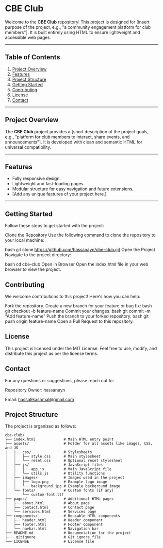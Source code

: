 # CBE Club

Welcome to the **CBE Club** repository! This project is designed for [insert purpose of the project, e.g., "a community engagement platform for club members"]. It is built entirely using HTML to ensure lightweight and accessible web pages.

---

## Table of Contents

1. [Project Overview](#project-overview)
2. [Features](#features)
3. [Project Structure](#project-structure)
4. [Getting Started](#getting-started)
5. [Contributing](#contributing)
6. [License](#license)
7. [Contact](#contact)

---

## Project Overview

The **CBE Club** project provides a [short description of the project goals, e.g., "platform for club members to interact, share events, and announcements"]. It is developed with clean and semantic HTML for universal compatibility.

---

## Features

- Fully responsive design.
- Lightweight and fast-loading pages.
- Modular structure for easy navigation and future extensions.
- [Add any unique features of your project here.]

---
## Getting Started
Follow these steps to get started with the project:

Clone the Repository
Use the following command to clone the repository to your local machine:

bash
git clone https://github.com/hassanayn/cbe-club.git
Open the Project
Navigate to the project directory:

bash
cd cbe-club
Open in Browser
Open the index.html file in your web browser to view the project.

## Contributing
We welcome contributions to this project! Here's how you can help:

Fork the repository.
Create a new branch for your feature or bug fix:
bash
git checkout -b feature-name
Commit your changes:
bash
git commit -m "Add feature-name"
Push the branch to your forked repository:
bash
git push origin feature-name
Open a Pull Request to this repository.
## License
This project is licensed under the MIT License. Feel free to use, modify, and distribute this project as per the license terms.

## Contact
For any questions or suggestions, please reach out to:

Repository Owner: hassanayn

Email: hassa9kashmal@gmail.com

## Project Structure

The project is organized as follows:

```plaintext
cbe-club/
├── index.html             # Main HTML entry point
├── assets/                # Folder for all assets like images, CSS, and JS
│   ├── css/               # Stylesheets
│   │   ├── style.css      # Main stylesheet
│   │   └── reset.css      # Optional reset stylesheet
│   ├── js/                # JavaScript files
│   │   ├── app.js         # Main JavaScript file
│   │   └── utils.js       # Utility functions
│   ├── images/            # Images used in the project
│   │   ├── logo.png       # Example logo image
│   │   └── background.jpg # Example background image
│   └── fonts/             # Custom fonts (if any)
│       └── custom-font.ttf
├── pages/                 # Additional HTML pages
│   ├── about.html         # About page
│   ├── contact.html       # Contact page
│   └── services.html      # Services page
├── components/            # Reusable HTML components
│   ├── header.html        # Header component
│   ├── footer.html        # Footer component
│   └── navbar.html        # Navigation bar
├── README.md              # Documentation for the project
├── .gitignore             # Git ignore file
└── LICENSE                # License file



